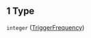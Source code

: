 ## 1 Type

`integer` ([TriggerFrequency](definitions-definitions-autotask-properties-trigger-oneof-triggerfrequency.md))
